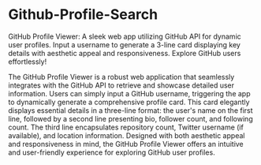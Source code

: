 # Github-Profile-Search
 GitHub Profile Viewer: A sleek web app utilizing GitHub API for dynamic user profiles. Input a username to generate a 3-line card displaying key details with aesthetic appeal and responsiveness. Explore GitHub users effortlessly!

The GitHub Profile Viewer is a robust web application that seamlessly integrates with the GitHub API to retrieve and showcase detailed user information. Users can simply input a GitHub username, triggering the app to dynamically generate a comprehensive profile card. This card elegantly displays essential details in a three-line format: the user's name on the first line, followed by a second line presenting bio, follower count, and following count. The third line encapsulates repository count, Twitter username (if available), and location information. Designed with both aesthetic appeal and responsiveness in mind, the GitHub Profile Viewer offers an intuitive and user-friendly experience for exploring GitHub user profiles.
